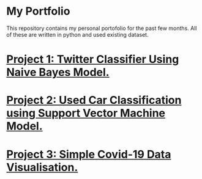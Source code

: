 # My Portfolio
This repository contains my personal portofolio for the past few months.
All of these are written in python and used existing dataset.

# [Project 1: Twitter Classifier Using Naive Bayes Model.](https://github.com/agung67/MyPortfolio/tree/main/Twitter%20Classification)

# [Project 2: Used Car Classification using Support Vector Machine Model.](https://github.com/agung67/MyPortfolio/tree/main/Used%20car)

# [Project 3: Simple Covid-19 Data Visualisation.](https://github.com/agung67/MyPortfolio/tree/main/Data%20Covid)


